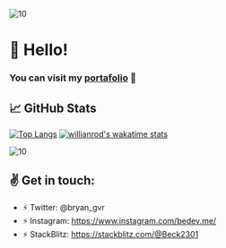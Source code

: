 ![10](https://i.ibb.co/qJdxXS0/Dise-o-sin-t-tulo.gif)
# 👋 Hello!
### You can visit my [portafolio](http://bedev.me) :rocket:

## &#x1f4c8; GitHub Stats

[![Top Langs](https://github-readme-stats.vercel.app/api/top-langs/?username=beck2301&layout=compact&theme=tokyonight)](https://github.com/beck2301/github-readme-stats)
[![willianrod's wakatime stats](https://github-readme-stats.vercel.app/api/wakatime?username=BECK2301&v=2)](https://github.com/anuraghazra/github-readme-stats&v=2)

![10](https://i.ibb.co/qJdxXS0/Dise-o-sin-t-tulo.gif)
## :v: Get in touch: 
* :zap: Twitter: @bryan_gvr 
* :zap: Instagram: https://www.instagram.com/bedev.me/
* :zap: StackBlitz: https://stackblitz.com/@Beck2301
